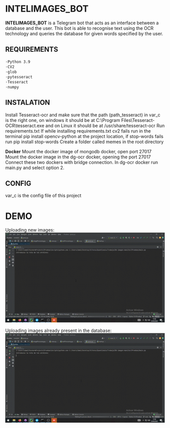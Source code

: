 # INTELIMAGES_BOT

**INTELIMAGES_BOT** is a Telegram bot that acts as an interface between a database and the user. This bot is able to recognise text
using the OCR technology and queries the database for given words specified by the user.

## REQUIREMENTS

    ·Python 3.9
    ·CV2
    ·glob
    ·pytesseract
    ·Tesseract
    ·numpy
    

## INSTALATION

Install Tesseract-ocr and make sure that the path (path_tesseract) in var_c is the right one, on windows it should be at C:\\Program Files\\Tesseract-OCR\\tesseract.exe and on Linux it should be at /usr/share/tesseract-ocr
Run requirements.txt
If while installing requirements.txt cv2 fails run in the terminal pip install opencv-python at the project location, if stop-words fails run pip install stop-words
Create a folder called memes in the root directory

**Docker**
Mount the docker image of mongodb docker, open port 27017
Mount the docker image in the dg-ocr docker, opening the port 27017
Connect these two dockers with bridge connection.
In dg-ocr docker run main.py and select option 2.


## CONFIG

var_c is the config file of this project

# DEMO
Uploading new images:
![](resourcesREADME/introducir.gif)

Uploading images already present in the database:
![](resourcesREADME/introducirfallido.gif)


